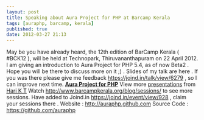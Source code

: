 ```yaml
---
layout: post
title: Speaking about Aura Project for PHP at Barcamp Kerala
tags: [auraphp, barcamp, kerala]
published: true
date: 2012-03-27 21:13
---
```

May be you have already heard, the 12th edition of BarCamp Kerala ( \#BCK12 ), will be held at Technopark, Thiruvananthapuram on 22 April 2012.  I am giving an introduction to Aura Project for PHP 5.4, as of now Beta2 . Hope you will be there to discuss more on it ;) .  Slides of my talk are here . If you was there please give me feedback https://joind.in/talk/view/6279 , so I can improve next time.  **[Aura Project for PHP](http://www.slideshare.net/harikt/aura-project-for-php "Aura Project for PHP")** View more [presentations](http://www.slideshare.net/) from [Hari K T](http://www.slideshare.net/harikt) Watch http://www.barcampkerala.org/blog/sessions/ to see more sessions.  Have added to Joind.in https://joind.in/event/view/928 , claim your sessions there .  Website : http://auraphp.github.com  Source Code : https://github.com/auraphp   
